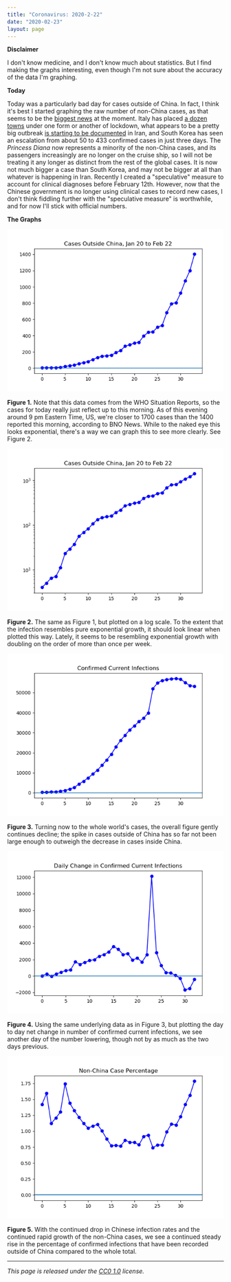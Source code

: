```yaml
---
title: "Coronavirus: 2020-2-22"
date: "2020-02-23"
layout: page
---
```


**Disclaimer**

I don't know medicine, and I don't know much about statistics. But I find making the graphs interesting, even though I'm not sure about the accuracy of the data I'm graphing.

**Today**

Today was a particularly bad day for cases outside of China. In fact, I think it's best I started graphing the raw number of non-China cases, as that seems to be the [biggest news](https://www.cnn.com/2020/02/22/asia/novel-coronavirus-covid-19-update-intl-hnk/index.html) at the moment. Italy has placed [a dozen towns](https://abcnews.go.com/International/wireStory/italy-towns-effective-lockdown-virus-clusters-form-69141352) under one form or another of lockdown, what appears to be a pretty big outbreak [is starting to be documented](https://www.aljazeera.com/news/2020/02/iran-shuts-schools-cultural-centres-coronavirus-kills-200223000740899.html) in Iran, and South Korea has seen an escalation from about 50 to 433 confirmed cases in just three days. The _Princess Diana_ now represents a minority of the non-China cases, and its passengers increasingly are no longer on the cruise ship, so I will not be treating it any longer as distinct from the rest of the global cases. It is now not much bigger a case than South Korea, and may not be bigger at all than whatever is happening in Iran. Recently I created a "speculative" measure to account for clinical diagnoses before February 12th. However, now that the Chinese government is no longer using clinical cases to record new cases, I don't think fiddling further with the "speculative measure" is worthwhile, and for now I'll stick with official numbers.

**The Graphs**

![](../../i/0q.png)

**Figure 1.** Note that this data comes from the WHO Situation Reports, so the cases for today really just reflect up to this morning. As of this evening around 9 pm Eastern Time, US, we're closer to 1700 cases than the 1400 reported this morning, according to BNO News. While to the naked eye this looks exponential, there's a way we can graph this to see more clearly. See Figure 2.

![](../../i/0r.png)

**Figure 2.** The same as Figure 1, but plotted on a log scale. To the extent that the infection resembles pure exponential growth, it should look linear when plotted this way. Lately, it seems to be resembling exponential growth with doubling on the order of more than once per week.

![](../../i/0s.png)

**Figure 3.** Turning now to the whole world's cases, the overall figure gently continues decline; the spike in cases outside of China has so far not been large enough to outweigh the decrease in cases inside China.

![](../../i/0t.png)

**Figure 4.** Using the same underlying data as in Figure 3, but plotting the day to day net change in number of confirmed current infections, we see another day of the number lowering, though not by as much as the two days previous.

![](../../i/0u.png)

**Figure 5.** With the continued drop in Chinese infection rates and the continued rapid growth of the non-China cases, we see a continued steady rise in the percentage of confirmed infections that have been recorded outside of China compared to the whole total.

---

_This page is released under the [CC0 1.0](https://creativecommons.org/publicdomain/zero/1.0/) license._

